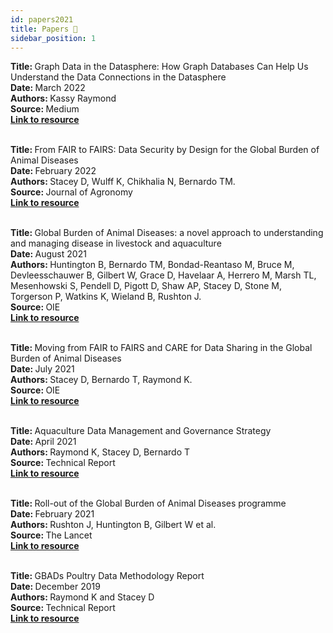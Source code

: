 ```yaml
---
id: papers2021
title: Papers 📄
sidebar_position: 1
---
```



<b>Title: </b>Graph Data in the Datasphere: How Graph Databases Can Help Us Understand the Data Connections in the Datasphere<br/>
<b>Date: </b>March 2022<br/>
<b>Authors: </b>Kassy Raymond<br/>
<b>Source: </b>Medium<br/>
<b><a href="https://medium.com/@thedatasphere/graph-data-in-the-datasphere-how-
graph-databases-can-help-us-understand-the-data-connections-in-
bc524f6a1fce">Link to resource</a></b><br/><br/>


<b>Title: </b> From FAIR to FAIRS:  Data Security by Design for the Global Burden of Animal Diseases<br/>
<b>Date: </b>February 2022<br/>
<b>Authors: </b>Stacey D, Wulff K, Chikhalia N, Bernardo TM.<br/>
<b>Source: </b>Journal of Agronomy<br/>
<b><a href="https://acsess.onlinelibrary.wiley.com/doi/epdf/10.1002/agj2.21017">Link to resource</a></b><br/><br/>

<b>Title: </b>Global Burden of Animal Diseases: a novel approach to understanding and
managing disease in livestock and aquaculture<br/>
<b>Date: </b>August 2021<br/>
<b>Authors: </b>Huntington B, Bernardo TM, Bondad-Reantaso M, Bruce M, 
Devleesschauwer B, Gilbert W, Grace D, Havelaar A, Herrero M, Marsh TL, 
Mesenhowski S, Pendell D, Pigott D, Shaw AP, Stacey D, Stone M, 
Torgerson P, Watkins K, Wieland B, Rushton J.<br/>
<b>Source: </b>OIE<br/>
<b><a href="https://doc.oie.int/dyn/portal/digidoc.xhtml?statelessToken=TqdmatKz8p7d-EpzdXjRD8tyJeNVLFfFpV5IpWcS8Fo=&actionMethod=dyn%2Fportal%2Fdigidoc.xhtml%3AdownloadAttachment.openStateless">Link to resource</a></b><br/><br/>


<b>Title: </b>Moving from FAIR to FAIRS and CARE for Data Sharing in the Global 
Burden of Animal Diseases<br/>
<b>Date: </b>July 2021<br/>
<b>Authors: </b>Stacey D, Bernardo T, Raymond K.<br/>
<b>Source: </b>OIE<br/>
<b><a href="https://doi.org/10.20506/bull.2021.1.3261">Link to resource</a></b><br/><br/>


<b>Title: </b>Aquaculture Data Management and Governance Strategy<br/>
<b>Date: </b>April 2021<br/>
<b>Authors: </b>Raymond K, Stacey D, Bernardo T<br/>
<b>Source: </b>Technical Report<br/>
<b><a href="https://gbads-documentation.s3.ca-central-1.amazonaws.com/20210418_AquacultureGBADsInformatics.pdf">Link to resource</a></b><br/><br/>

<b>Title: </b>Roll-out of the Global Burden of Animal Diseases programme<br/>
<b>Date: </b>February 2021<br/>
<b>Authors: </b>Rushton J, Huntington B, Gilbert W et al.<br/>
<b>Source: </b>The Lancet<br/>
<b><a href="https://doi.org/10.1016/S0140-6736(21)00189-6">Link to resource</a></b><br/><br/>

<b>Title: </b>GBADs Poultry Data Methodology Report<br/>
<b>Date: </b>December 2019<br/>
<b>Authors: </b>Raymond K and Stacey D<br/>
<b>Source: </b>Technical Report<br/>
<b><a href="https://gbads-documentation.s3.ca-central-1.amazonaws.com/GBADs_EthiopiaPilot_Report.pdf">Link to resource</a></b><br/><br/>